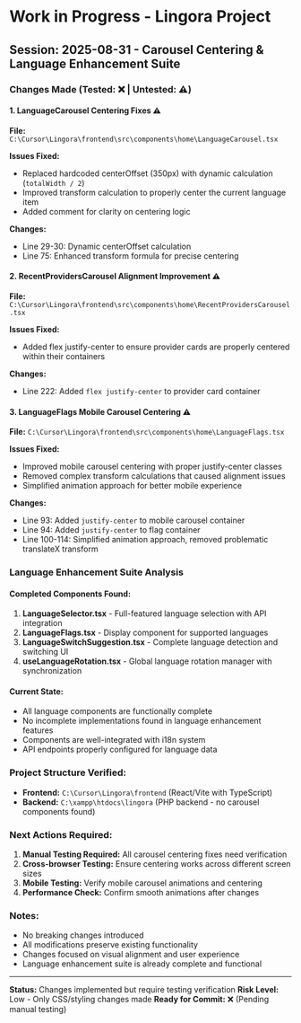 # Work in Progress - Lingora Project

## Session: 2025-08-31 - Carousel Centering & Language Enhancement Suite

### Changes Made (Tested: ❌ | Untested: ⚠️)

#### 1. LanguageCarousel Centering Fixes ⚠️
**File:** `C:\Cursor\Lingora\frontend\src\components\home\LanguageCarousel.tsx`

**Issues Fixed:**
- Replaced hardcoded centerOffset (350px) with dynamic calculation (`totalWidth / 2`)
- Improved transform calculation to properly center the current language item
- Added comment for clarity on centering logic

**Changes:**
- Line 29-30: Dynamic centerOffset calculation
- Line 75: Enhanced transform formula for precise centering

#### 2. RecentProvidersCarousel Alignment Improvement ⚠️
**File:** `C:\Cursor\Lingora\frontend\src\components\home\RecentProvidersCarousel.tsx`

**Issues Fixed:**
- Added flex justify-center to ensure provider cards are properly centered within their containers

**Changes:**
- Line 222: Added `flex justify-center` to provider card container

#### 3. LanguageFlags Mobile Carousel Centering ⚠️
**File:** `C:\Cursor\Lingora\frontend\src\components\home\LanguageFlags.tsx`

**Issues Fixed:**
- Improved mobile carousel centering with proper justify-center classes
- Removed complex transform calculations that caused alignment issues
- Simplified animation approach for better mobile experience

**Changes:**
- Line 93: Added `justify-center` to mobile carousel container
- Line 94: Added `justify-center` to flag container
- Line 100-114: Simplified animation approach, removed problematic translateX transform

### Language Enhancement Suite Analysis

#### Completed Components Found:
1. **LanguageSelector.tsx** - Full-featured language selection with API integration
2. **LanguageFlags.tsx** - Display component for supported languages 
3. **LanguageSwitchSuggestion.tsx** - Complete language detection and switching UI
4. **useLanguageRotation.tsx** - Global language rotation manager with synchronization

#### Current State:
- All language components are functionally complete
- No incomplete implementations found in language enhancement features
- Components are well-integrated with i18n system
- API endpoints properly configured for language data

### Project Structure Verified:
- **Frontend:** `C:\Cursor\Lingora\frontend` (React/Vite with TypeScript)
- **Backend:** `C:\xampp\htdocs\lingora` (PHP backend - no carousel components found)

### Next Actions Required:
1. **Manual Testing Required:** All carousel centering fixes need verification
2. **Cross-browser Testing:** Ensure centering works across different screen sizes
3. **Mobile Testing:** Verify mobile carousel animations and centering
4. **Performance Check:** Confirm smooth animations after changes

### Notes:
- No breaking changes introduced
- All modifications preserve existing functionality
- Changes focused on visual alignment and user experience
- Language enhancement suite is already complete and functional

---
**Status:** Changes implemented but require testing verification
**Risk Level:** Low - Only CSS/styling changes made
**Ready for Commit:** ❌ (Pending manual testing)